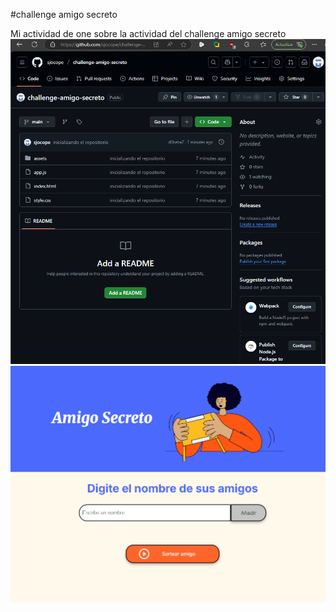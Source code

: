 #challenge amigo secreto

Mi actividad de one sobre la actividad del challenge amigo secreto
![alt text](./assets/image.png)
![alt text](./assets/image2.png)